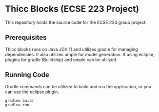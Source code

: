 # Thicc Blocks (ECSE 223 Project)

This repository holds the source code for the ECSE 223 group project.

## Prerequisites

Thicc blocks runs on Java JDK 11 and utilizes gradle for managing dependencies. It also utilizes umple for model generation. If using eclipse, plugins for gradle (Buildship) and umple can be utilized. 

## Running Code

Gradle commands can be utilized to build and run the application, or you can use the eclipse plugin.

```
gradlew build
gradlew run
```